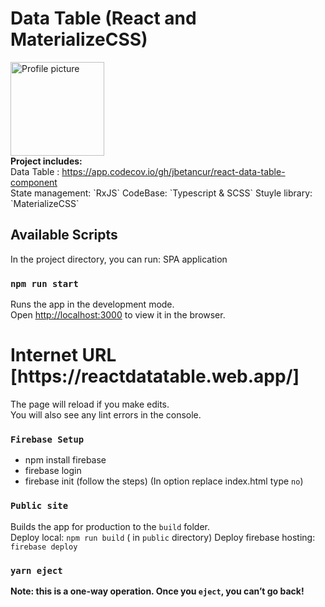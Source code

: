 # Data Table (React and MaterializeCSS)

<img width="150px" src="https://avatars.githubusercontent.com/u/6062203?v=4" alt="Profile picture">
<br/>
<b>Project includes:</b>
</br>
Data Table : <a href="https://app.codecov.io/gh/jbetancur/react-data-table-component">
https://app.codecov.io/gh/jbetancur/react-data-table-component</a> </br>
State management: `RxJS`
CodeBase: `Typescript & SCSS`
Stuyle library: `MaterializeCSS`

## Available Scripts

In the project directory, you can run: SPA application

### `npm run start`

Runs the app in the development mode.\
Open [http://localhost:3000](http://localhost:3000) to view it in the browser.
<h1>Internet URL [https://reactdatatable.web.app/]</h1>

The page will reload if you make edits.\
You will also see any lint errors in the console.

### `Firebase Setup`
 - npm install firebase
 - firebase login 
 - firebase init (follow the steps)  (In option replace index.html type `no`)
 
### `Public site`

Builds the app for production to the `build` folder.\
Deploy local: `npm run build` ( in `public` directory)
Deploy firebase hosting: `firebase deploy`
### `yarn eject`

**Note: this is a one-way operation. Once you `eject`, you can’t go back!**

